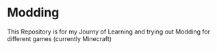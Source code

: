 # Modding
This Repository is for my Journy of Learning and trying out Modding for different games (currently Minecraft)

